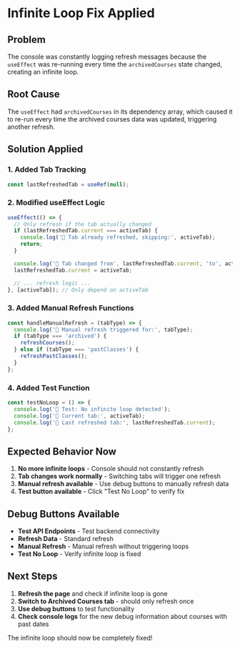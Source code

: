 # Infinite Loop Fix Applied

## Problem

The console was constantly logging refresh messages because the `useEffect` was re-running every time the `archivedCourses` state changed, creating an infinite loop.

## Root Cause

The `useEffect` had `archivedCourses` in its dependency array, which caused it to re-run every time the archived courses data was updated, triggering another refresh.

## Solution Applied

### 1. **Added Tab Tracking**

```javascript
const lastRefreshedTab = useRef(null);
```

### 2. **Modified useEffect Logic**

```javascript
useEffect(() => {
  // Only refresh if the tab actually changed
  if (lastRefreshedTab.current === activeTab) {
    console.log('🔄 Tab already refreshed, skipping:', activeTab);
    return;
  }

  console.log('🔄 Tab changed from', lastRefreshedTab.current, 'to', activeTab);
  lastRefreshedTab.current = activeTab;

  // ... refresh logic ...
}, [activeTab]); // Only depend on activeTab
```

### 3. **Added Manual Refresh Functions**

```javascript
const handleManualRefresh = (tabType) => {
  console.log('🔄 Manual refresh triggered for:', tabType);
  if (tabType === 'archived') {
    refreshCourses();
  } else if (tabType === 'pastClasses') {
    refreshPastClasses();
  }
};
```

### 4. **Added Test Function**

```javascript
const testNoLoop = () => {
  console.log('🧪 Test: No infinite loop detected');
  console.log('🧪 Current tab:', activeTab);
  console.log('🧪 Last refreshed tab:', lastRefreshedTab.current);
};
```

## Expected Behavior Now

1. **No more infinite loops** - Console should not constantly refresh
2. **Tab changes work normally** - Switching tabs will trigger one refresh
3. **Manual refresh available** - Use debug buttons to manually refresh data
4. **Test button available** - Click "Test No Loop" to verify fix

## Debug Buttons Available

- **Test API Endpoints** - Test backend connectivity
- **Refresh Data** - Standard refresh
- **Manual Refresh** - Manual refresh without triggering loops
- **Test No Loop** - Verify infinite loop is fixed

## Next Steps

1. **Refresh the page** and check if infinite loop is gone
2. **Switch to Archived Courses tab** - should only refresh once
3. **Use debug buttons** to test functionality
4. **Check console logs** for the new debug information about courses with past dates

The infinite loop should now be completely fixed!
